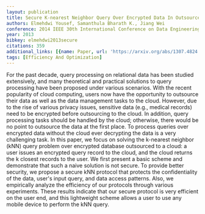 ```yaml
---
layout: publication
title: Secure K-nearest Neighbor Query Over Encrypted Data In Outsourced Environments
authors: Elmehdwi Yousef, Samanthula Bharath K., Jiang Wei
conference: 2014 IEEE 30th International Conference on Data Engineering
year: 2013
bibkey: elmehdwi2013secure
citations: 359
additional_links: [{name: Paper, url: 'https://arxiv.org/abs/1307.4824'}]
tags: [Efficiency And Optimization]
---
```

For the past decade, query processing on relational data has been studied
extensively, and many theoretical and practical solutions to query processing
have been proposed under various scenarios. With the recent popularity of cloud
computing, users now have the opportunity to outsource their data as well as
the data management tasks to the cloud. However, due to the rise of various
privacy issues, sensitive data (e.g., medical records) need to be encrypted
before outsourcing to the cloud. In addition, query processing tasks should be
handled by the cloud; otherwise, there would be no point to outsource the data
at the first place. To process queries over encrypted data without the cloud
ever decrypting the data is a very challenging task. In this paper, we focus on
solving the k-nearest neighbor (kNN) query problem over encrypted database
outsourced to a cloud: a user issues an encrypted query record to the cloud,
and the cloud returns the k closest records to the user. We first present a
basic scheme and demonstrate that such a naive solution is not secure. To
provide better security, we propose a secure kNN protocol that protects the
confidentiality of the data, user's input query, and data access patterns.
Also, we empirically analyze the efficiency of our protocols through various
experiments. These results indicate that our secure protocol is very efficient
on the user end, and this lightweight scheme allows a user to use any mobile
device to perform the kNN query.